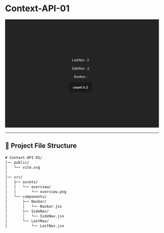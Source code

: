 # Context-API-01

![overview](./src/assets/overview/overview.png)

---
## 📂 Project File Structure
```
# Context-API-01/
│── public/   
│   └── vite.svg
│
│── src/
│   ├── assets/
│   │   └── overview/
│   │       └── overview.png                
│   └── components/
│       ├── Navbar/
│       │   └── Navbar.jsx
│       ├── SideNav/
│       │   └── SideNav.jsx
│       └── LastNav/
│           └── LastNav.jsx


```
